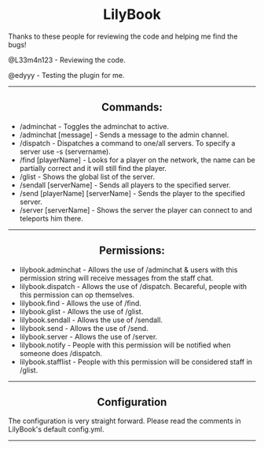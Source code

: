 <center> 

# LilyBook

</center>

Thanks to these people for reviewing the code and helping me find the bugs!

@L33m4n123 - Reviewing the code.

@edyyy - Testing the plugin for me.

----------

<center>

## Commands:

</center>

 - /adminchat - Toggles the adminchat to active.
 - /adminchat [message] - Sends a message to the admin channel.
 - /dispatch - Dispatches a command to one/all servers. To specify a server use -s (servername).
 - /find [playerName] - Looks for a player on the network, the name can be partially correct and it will still find the player.
 - /glist - Shows the global list of the server.
 - /sendall [serverName] - Sends all players to the specified server.
 - /send [playerName] [serverName] - Sends the player to the specified server.
 - /server [serverName] - Shows the server the player can connect to and teleports him there.

 ----------

<center>
 
## Permissions:

</center>

 - lilybook.adminchat - Allows the use of /adminchat & users with this permission string will receive messages from the staff chat.
 - lilybook.dispatch - Allows the use of /dispatch. Becareful, people with this permission can op themselves.
 - lilybook.find - Allows the use of /find.
 - lilybook.glist - Allows the use of /glist.
 - lilybook.sendall - Allows the use of /sendall.
 - lilybook.send - Allows the use of /send.
 - lilybook.server - Allows the use of /server.
 - lilybook.notify - People with this permission will be notified when someone does /dispatch.
 - lilybook.stafflist - People with this permission will be considered staff in /glist.

----------

<center>

## Configuration

</center>

The configuration is very straight forward.
Please read the comments in LilyBook's default config.yml.

----------